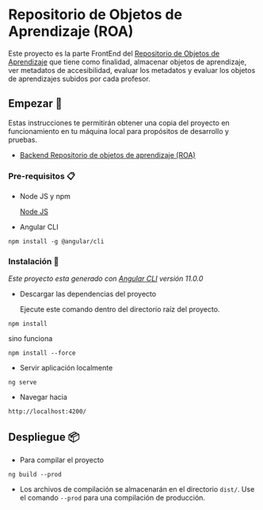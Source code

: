 # Repositorio de Objetos de Aprendizaje (ROA) 

Este proyecto es la parte FrontEnd del <a href="https://repositorio.edutech-project.org/#/">Repositorio de Objetos de Aprendizaje</a> que tiene como finalidad, almacenar objetos de aprendizaje, ver metadatos de accesibilidad, evaluar los metadatos y evaluar los objetos de aprendizajes subidos por cada profesor.

## Empezar 🚀

Estas instrucciones te permitirán obtener una copia del proyecto en funcionamiento en tu máquina local para propósitos de desarrollo y pruebas.

<ul>
 <li>
  <a href="https://github.com/EduTech-Erasmus-Project/Repositorio-Backend.git">Backend Repositorio de objetos de aprendizaje (ROA)</a>
 </li>
</ul>

### Pre-requisitos 📋

- Node JS y npm

  <a href="https://nodejs.org">Node JS</a>

- Angular CLI

```
npm install -g @angular/cli
```

### Instalación 🔧

_Este proyecto esta generado con <a href="https://angular.io/cli">Angular CLI</a> versión 11.0.0_

- Descargar las dependencias del proyecto

   Ejecute este comando dentro del directorio raíz del proyecto.

```
npm install
```

   sino funciona

```
npm install --force
```

- Servir aplicación localmente 
```
ng serve
```
- Navegar hacia 

```
http://localhost:4200/
```

## Despliegue 📦

- Para compilar el proyecto

```
ng build --prod
```
- Los archivos de compilación se almacenarán en el directorio `dist/`. Use el comando `--prod` para una compilación de producción.
